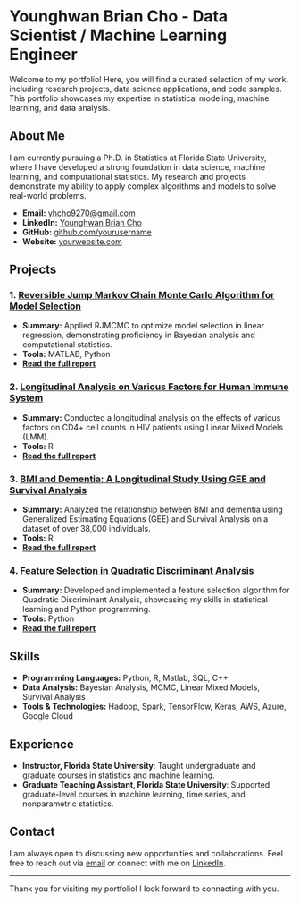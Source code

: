 # Younghwan Brian Cho - Data Scientist / Machine Learning Engineer

Welcome to my portfolio! Here, you will find a curated selection of my work, including research projects, data science applications, and code samples. This portfolio showcases my expertise in statistical modeling, machine learning, and data analysis.

## About Me
I am currently pursuing a Ph.D. in Statistics at Florida State University, where I have developed a strong foundation in data science, machine learning, and computational statistics. My research and projects demonstrate my ability to apply complex algorithms and models to solve real-world problems.

- **Email:** yhcho9270@gmail.com
- **LinkedIn:** [Younghwan Brian Cho](https://www.linkedin.com/in/yourusername)
- **GitHub:** [github.com/yourusername](https://github.com/yourusername)
- **Website:** [yourwebsite.com](https://yourwebsite.com)

## Projects

### 1. [Reversible Jump Markov Chain Monte Carlo Algorithm for Model Selection](https://github.com/yourusername/repo1)
- **Summary:** Applied RJMCMC to optimize model selection in linear regression, demonstrating proficiency in Bayesian analysis and computational statistics.
- **Tools:** MATLAB, Python
- **[Read the full report](https://github.com/yourusername/repo1/blob/main/RJMCMC_Model_Selection.pdf)**

### 2. [Longitudinal Analysis on Various Factors for Human Immune System](https://github.com/yourusername/repo2)
- **Summary:** Conducted a longitudinal analysis on the effects of various factors on CD4+ cell counts in HIV patients using Linear Mixed Models (LMM).
- **Tools:** R
- **[Read the full report](https://github.com/yourusername/repo2/blob/main/Longitudinal_Analysis.pdf)**

### 3. [BMI and Dementia: A Longitudinal Study Using GEE and Survival Analysis](https://github.com/yourusername/repo3)
- **Summary:** Analyzed the relationship between BMI and dementia using Generalized Estimating Equations (GEE) and Survival Analysis on a dataset of over 38,000 individuals.
- **Tools:** R
- **[Read the full report](https://github.com/yourusername/repo3/blob/main/BMI_Dementia_Study.pdf)**

### 4. [Feature Selection in Quadratic Discriminant Analysis](https://github.com/yourusername/repo4)
- **Summary:** Developed and implemented a feature selection algorithm for Quadratic Discriminant Analysis, showcasing my skills in statistical learning and Python programming.
- **Tools:** Python
- **[Read the full report](https://github.com/yourusername/repo4/blob/main/FSA_for_QDA.pdf)**

## Skills

- **Programming Languages:** Python, R, Matlab, SQL, C++
- **Data Analysis:** Bayesian Analysis, MCMC, Linear Mixed Models, Survival Analysis
- **Tools & Technologies:** Hadoop, Spark, TensorFlow, Keras, AWS, Azure, Google Cloud

## Experience
- **Instructor, Florida State University**: Taught undergraduate and graduate courses in statistics and machine learning.
- **Graduate Teaching Assistant, Florida State University**: Supported graduate-level courses in machine learning, time series, and nonparametric statistics.

## Contact
I am always open to discussing new opportunities and collaborations. Feel free to reach out via [email](mailto:yhcho9270@gmail.com) or connect with me on [LinkedIn](https://www.linkedin.com/in/yourusername).

---

Thank you for visiting my portfolio! I look forward to connecting with you.
